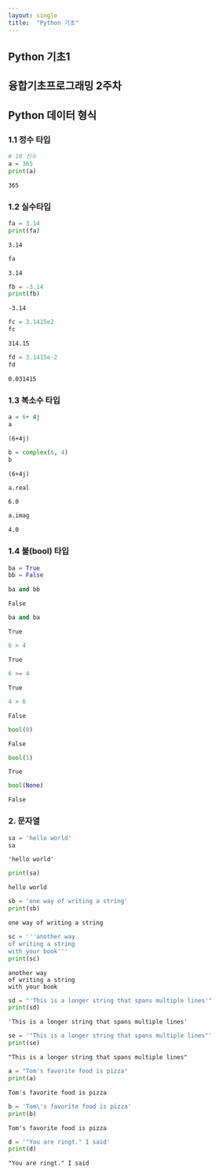 ```yaml
---
layout: single
title:  "Python 기초"
---
```


## Python 기초1

## 융합기초프로그래밍 2주차

## Python 데이터 형식 

### 1.1 정수 타입


```python
# 10 진수
a = 365
print(a)
```

    365
    

### 1.2 실수타입


```python
fa = 3.14
print(fa)
```

    3.14
    


```python
fa
```




    3.14




```python
fb = -3.14
print(fb)
```

    -3.14
    


```python
fc = 3.1415e2
fc
```




    314.15




```python
fd = 3.1415e-2
fd
```




    0.031415



### 1.3 복소수 타입


```python
a = 6+ 4j
a
```




    (6+4j)




```python
b = complex(6, 4)
b
```




    (6+4j)




```python
a.real
```




    6.0




```python
a.imag
```




    4.0



### 1.4 불(bool) 타입


```python
ba = True
bb = False
```


```python
ba and bb
```




    False




```python
ba and ba
```




    True




```python
6 > 4
```




    True




```python
6 >= 4
```




    True




```python
4 > 6
```




    False




```python
bool(0)
```




    False




```python
bool(1)
```




    True




```python
bool(None)
```




    False



### 2. 문자열


```python
sa = 'hello world'
sa
```




    'hello world'




```python
print(sa)
```

    hello world
    


```python
sb = 'one way of writing a string'
print(sb)
```

    one way of writing a string
    


```python
sc = '''another way 
of writing a string
with your book'''
print(sc)
```

    another way 
    of writing a string
    with your book
    


```python
sd = "'This is a longer string that spans multiple lines'"
print(sd)
```

    'This is a longer string that spans multiple lines'
    


```python
se = '"This is a longer string that spans multiple lines"'
print(se)
```

    "This is a longer string that spans multiple lines"
    


```python
a = "Tom's favorite food is pizza"
print(a)
```

    Tom's favorite food is pizza
    


```python
b = 'Tom\'s favorite food is pizza'
print(b)
```

    Tom's favorite food is pizza
    


```python
d = '"You are ringt." I said'
print(d)
```

    "You are ringt." I said
    
